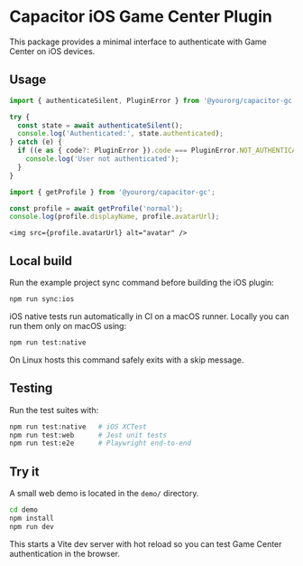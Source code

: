 # Capacitor iOS Game Center Plugin

This package provides a minimal interface to authenticate with Game Center on iOS devices.

## Usage

```ts
import { authenticateSilent, PluginError } from '@yourorg/capacitor-gc';

try {
  const state = await authenticateSilent();
  console.log('Authenticated:', state.authenticated);
} catch (e) {
  if ((e as { code?: PluginError }).code === PluginError.NOT_AUTHENTICATED) {
    console.log('User not authenticated');
  }
}
```

```ts
import { getProfile } from '@yourorg/capacitor-gc';

const profile = await getProfile('normal');
console.log(profile.displayName, profile.avatarUrl);
```

```tsx
<img src={profile.avatarUrl} alt="avatar" />
```

## Local build

Run the example project sync command before building the iOS plugin:

```bash
npm run sync:ios
```

iOS native tests run automatically in CI on a macOS runner. Locally you can run
them only on macOS using:

```bash
npm run test:native
```

On Linux hosts this command safely exits with a skip message.

## Testing

Run the test suites with:

```bash
npm run test:native   # iOS XCTest
npm run test:web      # Jest unit tests
npm run test:e2e      # Playwright end-to-end
```

## Try it

A small web demo is located in the `demo/` directory.

```bash
cd demo
npm install
npm run dev
```

This starts a Vite dev server with hot reload so you can test Game Center authentication in the browser.
